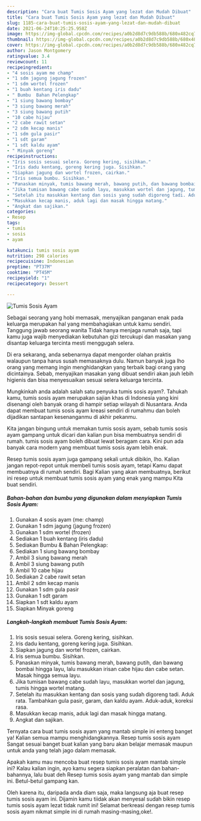 ```yaml
---
description: "Cara buat Tumis Sosis Ayam yang lezat dan Mudah Dibuat"
title: "Cara buat Tumis Sosis Ayam yang lezat dan Mudah Dibuat"
slug: 1185-cara-buat-tumis-sosis-ayam-yang-lezat-dan-mudah-dibuat
date: 2021-06-24T10:25:25.958Z
image: https://img-global.cpcdn.com/recipes/a0b2d8d7c9db588b/680x482cq70/tumis-sosis-ayam-foto-resep-utama.jpg
thumbnail: https://img-global.cpcdn.com/recipes/a0b2d8d7c9db588b/680x482cq70/tumis-sosis-ayam-foto-resep-utama.jpg
cover: https://img-global.cpcdn.com/recipes/a0b2d8d7c9db588b/680x482cq70/tumis-sosis-ayam-foto-resep-utama.jpg
author: Jason Montgomery
ratingvalue: 3.4
reviewcount: 11
recipeingredient:
- "4 sosis ayam me champ"
- "1 sdm jagung jagung frozen"
- "1 sdm wortel frozen"
- "1 buah kentang iris dadu"
- " Bumbu  Bahan Pelengkap"
- "1 siung bawang bombay"
- "3 siung bawang merah"
- "3 siung bawang putih"
- "10 cabe hijau"
- "2 cabe rawit setan"
- "2 sdm kecap manis"
- "1 sdm gula pasir"
- "1 sdt garam"
- "1 sdt kaldu ayam"
- " Minyak goreng"
recipeinstructions:
- "Iris sosis sesuai selera. Goreng kering, sisihkan."
- "Iris dadu kentang, goreng kering juga. Sisihkan."
- "Siapkan jagung dan wortel frozen, cairkan."
- "Iris semua bumbu. Sisihkan."
- "Panaskan minyak, tumis bawang merah, bawang putih, dan bawang bombai hingga layu, lalu masukkan irisan cabe hijau dan cabe setan. Masak hingga semua layu."
- "Jika tumisan bawang cabe sudah layu, masukkan wortel dan jagung, tumis hingga wortel matang."
- "Setelah itu masukkan kentang dan sosis yang sudah digoreng tadi. Aduk rata. Tambahkan gula pasir, garam, dan kaldu ayam. Aduk-aduk, koreksi rasa."
- "Masukkan kecap manis, aduk lagi dan masak hingga matang."
- "Angkat dan sajikan."
categories:
- Resep
tags:
- tumis
- sosis
- ayam

katakunci: tumis sosis ayam 
nutrition: 298 calories
recipecuisine: Indonesian
preptime: "PT37M"
cooktime: "PT45M"
recipeyield: "1"
recipecategory: Dessert

---
```



![Tumis Sosis Ayam](https://img-global.cpcdn.com/recipes/a0b2d8d7c9db588b/680x482cq70/tumis-sosis-ayam-foto-resep-utama.jpg)

Sebagai seorang yang hobi memasak, menyajikan panganan enak pada keluarga merupakan hal yang membahagiakan untuk kamu sendiri. Tanggung jawab seorang  wanita Tidak hanya menjaga rumah saja, tapi kamu juga wajib menyediakan kebutuhan gizi tercukupi dan masakan yang disantap keluarga tercinta mesti menggugah selera.

Di era  sekarang, anda sebenarnya dapat mengorder olahan praktis walaupun tanpa harus susah memasaknya dulu. Namun banyak juga lho orang yang memang ingin menghidangkan yang terbaik bagi orang yang dicintainya. Sebab, menyajikan masakan yang dibuat sendiri akan jauh lebih higienis dan bisa menyesuaikan sesuai selera keluarga tercinta. 



Mungkinkah anda adalah salah satu penyuka tumis sosis ayam?. Tahukah kamu, tumis sosis ayam merupakan sajian khas di Indonesia yang kini disenangi oleh banyak orang di hampir setiap wilayah di Nusantara. Anda dapat membuat tumis sosis ayam kreasi sendiri di rumahmu dan boleh dijadikan santapan kesenanganmu di akhir pekanmu.

Kita jangan bingung untuk memakan tumis sosis ayam, sebab tumis sosis ayam gampang untuk dicari dan kalian pun bisa membuatnya sendiri di rumah. tumis sosis ayam boleh dibuat lewat beragam cara. Kini pun ada banyak cara modern yang membuat tumis sosis ayam lebih enak.

Resep tumis sosis ayam juga gampang sekali untuk dibikin, lho. Kalian jangan repot-repot untuk membeli tumis sosis ayam, tetapi Kamu dapat membuatnya di rumah sendiri. Bagi Kalian yang akan membuatnya, berikut ini resep untuk membuat tumis sosis ayam yang enak yang mampu Kita buat sendiri.

<!--inarticleads1-->

##### Bahan-bahan dan bumbu yang digunakan dalam menyiapkan Tumis Sosis Ayam:

1. Gunakan 4 sosis ayam (me: champ)
1. Gunakan 1 sdm jagung (jagung frozen)
1. Gunakan 1 sdm wortel (frozen)
1. Sediakan 1 buah kentang (iris dadu)
1. Sediakan  Bumbu &amp; Bahan Pelengkap:
1. Sediakan 1 siung bawang bombay
1. Ambil 3 siung bawang merah
1. Ambil 3 siung bawang putih
1. Ambil 10 cabe hijau
1. Sediakan 2 cabe rawit setan
1. Ambil 2 sdm kecap manis
1. Gunakan 1 sdm gula pasir
1. Gunakan 1 sdt garam
1. Siapkan 1 sdt kaldu ayam
1. Siapkan  Minyak goreng




<!--inarticleads2-->

##### Langkah-langkah membuat Tumis Sosis Ayam:

1. Iris sosis sesuai selera. Goreng kering, sisihkan.
1. Iris dadu kentang, goreng kering juga. Sisihkan.
1. Siapkan jagung dan wortel frozen, cairkan.
1. Iris semua bumbu. Sisihkan.
1. Panaskan minyak, tumis bawang merah, bawang putih, dan bawang bombai hingga layu, lalu masukkan irisan cabe hijau dan cabe setan. Masak hingga semua layu.
1. Jika tumisan bawang cabe sudah layu, masukkan wortel dan jagung, tumis hingga wortel matang.
1. Setelah itu masukkan kentang dan sosis yang sudah digoreng tadi. Aduk rata. Tambahkan gula pasir, garam, dan kaldu ayam. Aduk-aduk, koreksi rasa.
1. Masukkan kecap manis, aduk lagi dan masak hingga matang.
1. Angkat dan sajikan.




Ternyata cara buat tumis sosis ayam yang mantab simple ini enteng banget ya! Kalian semua mampu menghidangkannya. Resep tumis sosis ayam Sangat sesuai banget buat kalian yang baru akan belajar memasak maupun untuk anda yang telah jago dalam memasak.

Apakah kamu mau mencoba buat resep tumis sosis ayam mantab simple ini? Kalau kalian ingin, ayo kamu segera siapkan peralatan dan bahan-bahannya, lalu buat deh Resep tumis sosis ayam yang mantab dan simple ini. Betul-betul gampang kan. 

Oleh karena itu, daripada anda diam saja, maka langsung aja buat resep tumis sosis ayam ini. Dijamin kamu tiidak akan menyesal sudah bikin resep tumis sosis ayam lezat tidak rumit ini! Selamat berkreasi dengan resep tumis sosis ayam nikmat simple ini di rumah masing-masing,oke!.

